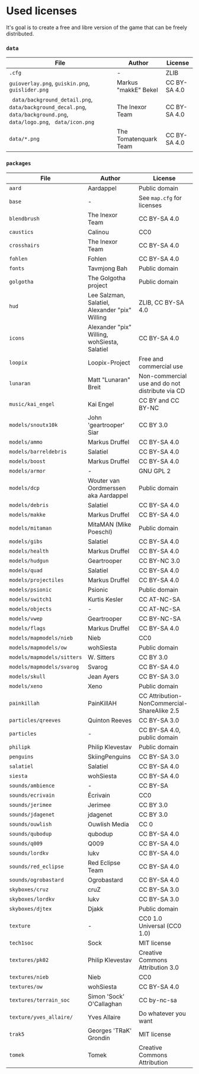 # Used licenses

It's goal is to create a free and libre version of the game that can be freely distributed.

### `data`

| File | Author | License |
| ---- | ------ | ------- |
| `.cfg` | -    | ZLIB    |
| `guioverlay.png`, `guiskin.png`, `guislider.png` | Markus "makkE" Bekel | CC BY-SA 4.0 |
| ` data/background_detail.png`, ` data/background_decal.png`, ` data/background.png`, ` data/logo.png`, ` data/icon.png` | The Inexor Team | CC BY-SA 4.0 |
| `data/*.png` | The Tomatenquark Team | CC BY-SA 4.0 |

### `packages`

| File | Author | License |
| ---- | ------ | ------- |
| `aard` | Aardappel | Public domain |
| `base` | - | See `map.cfg` for licenses |
| `blendbrush` | The Inexor Team | CC BY-SA 4.0 |
| `caustics` | Calinou | CC0 |
| `crosshairs` | The Inexor Team | CC BY-SA 4.0 |
| `fohlen` | Fohlen | CC BY-SA 4.0 |
| `fonts` | Tavmjong Bah | Public domain |
| `golgotha` | The Golgotha project | Public domain |
| `hud` | Lee Salzman, Salatiel, Alexander "pix" Willing | ZLIB, CC BY-SA 4.0 |
| `icons` | Alexander "pix" Willing, wohSiesta, Salatiel | CC BY-SA 4.0 |
| `loopix` | Loopix-Project | Free and commercial use |
| `lunaran` | Matt "Lunaran"  Breit | Non-commercial use and do not distribute via CD |
| `music/kai_engel` | Kai Engel | CC BY and CC BY-NC |
| `models/snoutx10k` | John 'geartrooper' Siar | CC BY 3.0 |
| `models/ammo`  | Markus Druffel | CC BY-SA 4.0 |
| `models/barreldebris` | Salatiel | CC BY-SA 4.0 |
| `models/boost` | Markus Druffel | CC BY-SA 4.0 |
| `models/armor` | - | GNU GPL 2 |
| `models/dcp`   | Wouter van Oordmerssen aka Aardappel | Public domain |
| `models/debris` | Salatiel | CC BY-SA 4.0 |
| `models/makke` | Markus Druffel | CC BY-SA 4.0 |
| `models/mitaman` | MitaMAN (Mike Poeschl) | Public domain |
| `models/gibs` | Salatiel | CC BY-SA 4.0 |
| `models/health` | Markus Druffel | CC BY-SA 4.0 |
| `models/hudgun` | Geartrooper | CC BY-NC 3.0 |
| `models/quad` | Salatiel      | CC BY-SA 4.0 |
| `models/projectiles` | Markus Druffel | CC BY-SA 4.0 |
| `models/psionic` | Psionic | Public domain |
| `models/switch1` | Kurtis Kesler | CC AT-NC-SA |
| `models/objects` | - | CC AT-NC-SA |
| `models/vwep` | Geartrooper | CC BY-NC-SA |
| `models/flags` | Markus Druffel | CC BY-SA 4.0 |
| `models/mapmodels/nieb` | Nieb | CC0 |
| `models/mapmodels/ow` | wohSiesta | Public domain |
| `models/mapmodels/sitters` | W. Sitters | CC BY 3.0 |
| `models/mapmodels/svarog` | Svarog | CC BY-SA 4.0 |
| `models/skull` | Jean Ayers | CC BY-SA 3.0 |
| `models/xeno` | Xeno | Public domain |
| `painkillah` | PainKillAH | CC Attribution-NonCommercial-ShareAlike 2.5 |
| `particles/qreeves` | Quinton Reeves | CC BY-SA 3.0 |
| `particles` | - | CC BY-SA 4.0, public domain |
| `philipk` | Philip Klevestav | Public domain |
| `penguins` | SkiingPenguins | CC BY-SA 3.0 |
| `salatiel` | Salatiel | CC BY-SA 4.0 |
| `siesta`   | wohSiesta | CC BY-SA 4.0 |
| `sounds/ambience` | - | CC BY-SA     |
| `sounds/ecrivain` | Écrivain | CC0 |
| `sounds/jerimee` | Jerimee | CC BY 3.0 |
| `sounds/jdagenet` | jdagenet | CC BY 3.0 |
| `sounds/ouwlish` | Ouwlish Media | CC 0 |
| `sounds/qubodup` | qubodup | CC BY-SA 4.0 |
| `sounds/q009` | Q009 | CC BY-SA 4.0 |
| `sounds/lordkv` | lukv | CC BY-SA 4.0 |
| `sounds/red_eclipse` | Red Eclipse Team | CC BY-SA 4.0 |
| `sounds/ogrobastard` | Ogrobastard      | CC BY-SA 4.0 |
| `skyboxes/cruz` | cruZ | CC BY-SA 3.0 |
| `skyboxes/lordkv` | lukv | CC BY-SA 3.0 |
| `skyboxes/djtex` | Djakk | Public domain |
| `texture` | - | CC0 1.0 Universal (CC0 1.0) |
| `tech1soc`| Sock | MIT license |
| `textures/pk02` | Philip Klevestav | Creative Commons Attribution 3.0 |
| `textures/nieb` | Nieb | CC0 |
| `textures/ow` | wohSiesta | CC BY-SA 4.0 |
| `textures/terrain_soc` | Simon 'Sock' O'Callaghan | CC by-nc-sa |
| `texture/yves_allaire/` | Yves Allaire | Do whatever you want |
| `trak5` | Georges 'TRaK' Grondin | MIT license |
| `tomek` | Tomek | Creative Commons Attribution |
